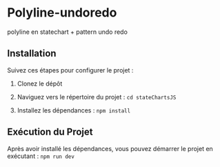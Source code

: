 # Polyline-undoredo
polyline en statechart + pattern undo redo

## Installation

Suivez ces étapes pour configurer le projet :

1. Clonez le dépôt

2. Naviguez vers le répertoire du projet : `cd stateChartsJS`

3. Installez les dépendances : `npm install`

## Exécution du Projet

Après avoir installé les dépendances, vous pouvez démarrer le projet en exécutant : `npm run dev`
